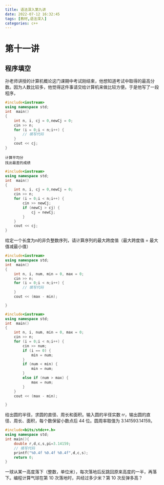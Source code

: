 ```yaml
---
title: 语法深入第九讲
date: 2022-07-12 16:32:45
tags: [教材,语法深入] 
categories: c++
---
```


# 第十一讲

## 程序填空

孙老师讲授的计算机概论这门课期中考试刚结束，他想知道考试中取得的最高分数。因为人数比较多，他觉得这件事请交给计算机来做比较方便。于是他写了一段程序，

```c++
#include<iostream>
using namespace std;
int  main()
{
    int n, i, cj = 0,newCj = 0;
    cin >> n;
    for (i = 0;i < n;i++) {
        // 填写代码
    }
    cout << cj;
}
```

```
计算平均分
找出最差的成绩
```

```c++
#include<iostream>
using namespace std;
int  main()
{
    int n, i, cj = 0,newCj = 0;
    cin >> n;
    for (i = 0;i < n;i++) {
        cin >> newCj;
        if (newCj > cj) {
            cj = newCj;
        }
    }
    cout << cj;
}
```

给定一个长度为n的非负整数序列，请计算序列的最大跨度值（最大跨度值 = 最大值减最小值）

```c++
#include<iostream>
using namespace std;
int  main()
{
    int n, i, num, min = 0, max = 0;
    cin >> n;
    for (i = 0;i < n;i++) {
        // 填写代码
    }
    cout << (max - min);

}
```

```c++
#include<iostream>
using namespace std;
int  main()
{
    int n, i, num, min = 0, max = 0;
    cin >> n;
    for (i = 0;i < n;i++) {
        cin >> num;
        if (i == 0) {
            min = num;
        }
        if (num < min) {
            min = num;
        }
        else if (num > max) {
            max = num;
        }
    }
    cout << (max - min);

}
```

给出圆的半径，求圆的直径、周长和面积。输入圆的半径实数 r*r*，输出圆的直径、周长、面积，每个数保留小数点后 44 位。圆周率取值为 3.141593.14159。

```c++
#include<bits/stdc++.h>
using namespace std;
int main(){
    double r,d,c,s,pi=3.14159;
    // 填写代码
    printf("%0.4f %0.4f %0.4f",d,c,s);
    return 0;
}
```

一球从某一高度落下（整数，单位米），每次落地后反跳回原来高度的一半，再落下。编程计算气球在第 10 次落地时，共经过多少米？第 10 次反弹多高？
